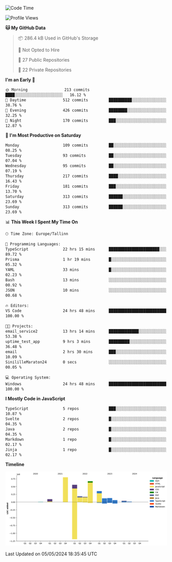 <!--START_SECTION:waka-->
![Code Time](http://img.shields.io/badge/Code%20Time-841%20hrs%2026%20mins-blue)

![Profile Views](http://img.shields.io/badge/Profile%20Views-0-blue)

**🐱 My GitHub Data** 

> 📦 286.4 kB Used in GitHub's Storage 
 > 
> 🚫 Not Opted to Hire
 > 
> 📜 27 Public Repositories 
 > 
> 🔑 22 Private Repositories 
 > 
**I'm an Early 🐤** 

```text
🌞 Morning                213 commits         ████░░░░░░░░░░░░░░░░░░░░░   16.12 % 
🌆 Daytime                512 commits         ██████████░░░░░░░░░░░░░░░   38.76 % 
🌃 Evening                426 commits         ████████░░░░░░░░░░░░░░░░░   32.25 % 
🌙 Night                  170 commits         ███░░░░░░░░░░░░░░░░░░░░░░   12.87 % 
```
📅 **I'm Most Productive on Saturday** 

```text
Monday                   109 commits         ██░░░░░░░░░░░░░░░░░░░░░░░   08.25 % 
Tuesday                  93 commits          ██░░░░░░░░░░░░░░░░░░░░░░░   07.04 % 
Wednesday                95 commits          ██░░░░░░░░░░░░░░░░░░░░░░░   07.19 % 
Thursday                 217 commits         ████░░░░░░░░░░░░░░░░░░░░░   16.43 % 
Friday                   181 commits         ███░░░░░░░░░░░░░░░░░░░░░░   13.70 % 
Saturday                 313 commits         ██████░░░░░░░░░░░░░░░░░░░   23.69 % 
Sunday                   313 commits         ██████░░░░░░░░░░░░░░░░░░░   23.69 % 
```


📊 **This Week I Spent My Time On** 

```text
🕑︎ Time Zone: Europe/Tallinn

💬 Programming Languages: 
TypeScript               22 hrs 15 mins      ██████████████████████░░░   89.72 % 
Prisma                   1 hr 19 mins        █░░░░░░░░░░░░░░░░░░░░░░░░   05.32 % 
YAML                     33 mins             █░░░░░░░░░░░░░░░░░░░░░░░░   02.23 % 
Bash                     13 mins             ░░░░░░░░░░░░░░░░░░░░░░░░░   00.92 % 
JSON                     10 mins             ░░░░░░░░░░░░░░░░░░░░░░░░░   00.68 % 

🔥 Editors: 
VS Code                  24 hrs 48 mins      █████████████████████████   100.00 % 

🐱‍💻 Projects: 
email_service2           13 hrs 14 mins      █████████████░░░░░░░░░░░░   53.38 % 
uptime_test_app          9 hrs 3 mins        █████████░░░░░░░░░░░░░░░░   36.48 % 
email                    2 hrs 30 mins       ███░░░░░░░░░░░░░░░░░░░░░░   10.09 % 
SinililleMaraton24       0 secs              ░░░░░░░░░░░░░░░░░░░░░░░░░   00.05 % 

💻 Operating System: 
Windows                  24 hrs 48 mins      █████████████████████████   100.00 % 
```

**I Mostly Code in JavaScript** 

```text
TypeScript               5 repos             ███░░░░░░░░░░░░░░░░░░░░░░   10.87 % 
Svelte                   2 repos             █░░░░░░░░░░░░░░░░░░░░░░░░   04.35 % 
Java                     2 repos             █░░░░░░░░░░░░░░░░░░░░░░░░   04.35 % 
Markdown                 1 repo              █░░░░░░░░░░░░░░░░░░░░░░░░   02.17 % 
Jinja                    1 repo              █░░░░░░░░░░░░░░░░░░░░░░░░   02.17 % 
```



**Timeline**

![Lines of Code chart](https://raw.githubusercontent.com/Piilu/Piilu/main/assets/bar_graph.png)


 Last Updated on 05/05/2024 18:35:45 UTC
<!--END_SECTION:waka-->